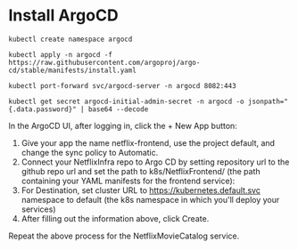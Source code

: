 # Install ArgoCD

```console
kubectl create namespace argocd
```

```console
kubectl apply -n argocd -f https://raw.githubusercontent.com/argoproj/argo-cd/stable/manifests/install.yaml
```

```console
kubectl port-forward svc/argocd-server -n argocd 8082:443
```

```console
kubectl get secret argocd-initial-admin-secret -n argocd -o jsonpath="{.data.password}" | base64 --decode
```

In the ArgoCD UI, after logging in, click the + New App button:

1. Give your app the name netflix-frontend, use the project default, and change the sync policy to Automatic.
2. Connect your NetflixInfra repo to Argo CD by setting repository url to the github repo url and set the path to k8s/NetflixFrontend/ (the path containing your YAML manifests for the frontend service):
3. For Destination, set cluster URL to https://kubernetes.default.svc namespace to default (the k8s namespace in which you'll deploy your services)
4. After filling out the information above, click Create.

Repeat the above process for the NetflixMovieCatalog service.